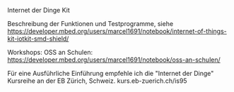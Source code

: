 Internet der Dinge Kit

Beschreibung der Funktionen und Testprogramme, siehe https://developer.mbed.org/users/marcel1691/notebook/internet-of-things-kit-iotkit-smd-shield/

Workshops:
OSS an Schulen: https://developer.mbed.org/users/marcel1691/notebook/oss-an-schulen/

Für eine Ausführliche Einführung empfehle ich die "Internet der Dinge" Kursreihe an der EB Zürich, Schweiz.
kurs.eb-zuerich.ch/is95

